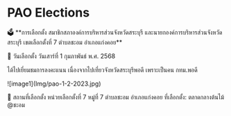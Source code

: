 # **PAO Elections** #
<p> </p>
🗳️ **การเลือกตั้ง สมาชิกสภาองค์การบริหารส่วนจังหวัดสระบุรี และนายกองค์การบริหารส่วนจังหวัดสระบุรี  เขตเลือกตั้งที่ 7 ตำบลชะอม อำเภอแก่งคอย**
<p> </p>
📅 วันเลือกตั้ง วันเสาร์ที่ 1 กุมภาพันธ์ พ.ศ. 2568
<p> </p>
ได้ไปเยี่ยมชมการลงคะแนน เนื่องจากไปเที่ยวจังหวัดสระบุรีพอดี เพราะเป็นคน กทม.พอดี
<p> </p>
![image1](Img/pao-1-2-2023.jpg) 
<p> </p>
📍 สถานที่เลือกตั้ง
หน่วยเลือกตั้งที่ 7
หมู่ที่ 7 ตำบลชะอม อำเภอแก่งคอย 
ที่เลือกตั้ง: ตลาดกลางต้นไม้ @ชะอม
